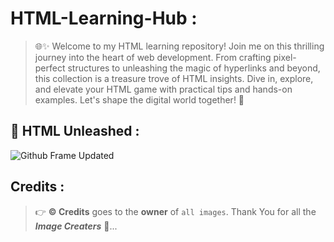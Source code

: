 # HTML-Learning-Hub :

> 🌐✨ Welcome to my HTML learning repository! Join me on this thrilling journey into the heart of web development. From crafting pixel-perfect structures to unleashing the magic of hyperlinks and beyond, this collection is a treasure trove of HTML insights. Dive in, explore, and elevate your HTML game with practical tips and hands-on examples. Let's shape the digital world together! 🚀

## 🎯 HTML Unleashed :
  ![Github Frame Updated](https://github.com/C-Logesh-Perumal-29/HTML-Learning-Hub/assets/125385633/4bc847bd-e32b-4dce-b616-f367a8a7c8c9)

## Credits :

  > 👉 **©️ Credits** goes to the **owner** of `all images`. Thank You for all the **_Image Creaters_** 🤝...
